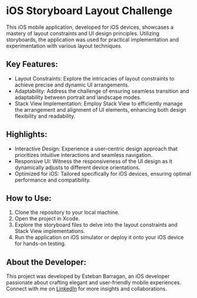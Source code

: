 # iOS Storyboard Layout Challenge
This iOS mobile application, developed for iOS devices, showcases a mastery of layout constraints and UI design principles. Utilizing storyboards, the application was used for practical implementation and experimentation with various layout techniques.

## Key Features:
- Layout Constraints: Explore the intricacies of layout constraints to achieve precise and dynamic UI arrangements.
- Adaptability: Address the challenge of ensuring seamless transition and adaptability between portrait and landscape modes.
- Stack View Implementation: Employ Stack View to efficiently manage the arrangement and alignment of UI elements, enhancing both design flexibility and readability.
## Highlights:
- Interactive Design: Experience a user-centric design approach that prioritizes intuitive interactions and seamless navigation.
- Responsive UI: Witness the responsiveness of the UI design as it dynamically adjusts to different device orientations.
- Optimized for iOS: Tailored specifically for iOS devices, ensuring optimal performance and compatibility.
## How to Use:
1. Clone the repository to your local machine.
2. Open the project in Xcode.
3. Explore the storyboard files to delve into the layout constraints and Stack View implementations.
4. Run the application on iOS simulator or deploy it onto your iOS device for hands-on testing.

## About the Developer:
This project was developed by Esteban Barragan, an iOS developer passionate about crafting elegant and user-friendly mobile experiences. Connect with me on [LinkedIn](https://www.linkedin.com/in/barraganesteban/) for more insights and collaborations.
